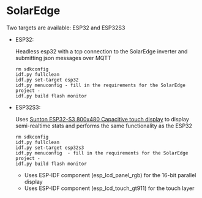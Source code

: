 SolarEdge
====

Two targets are available: ESP32 and ESP32S3


* ESP32:
  
  Headless esp32 with a tcp connection to the SolarEdge inverter and submitting json messages over MQTT

      rm sdkconfig
      idf.py fullclean
      idf.py set-target esp32
      idf.py menuconfig - fill in the requirements for the SolarEdge project -
      idf.py build flash monitor


* ESP32S3:

  Uses [Sunton ESP32-S3 800x480 Capacitive touch display](https://nl.aliexpress.com/item/1005004788147691.html) to display semi-realtime stats and performs the same functionality as the ESP32

      rm sdkconfig
      idf.py fullclean
      idf.py set-target esp32s3
      idf.py menuconfig  - fill in the requirements for the SolarEdge project -
      idf.py build flash monitor

  * Uses ESP-IDF component (esp_lcd_panel_rgb) for the 16-bit parallel display
  * Uses ESP-IDF component (esp_lcd_touch_gt911) for the touch layer
